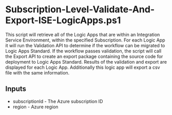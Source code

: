 # Subscription-Level-Validate-And-Export-ISE-LogicApps.ps1
This script will retrieve all of the Logic Apps that are within an Integration Service Environment, within the specified Subscription. For each Logic App it will run the Validation API to determine if the workflow can be migrated to Logic Apps Standard. If the workflow passes validation, the script will call the Export API to create an export package containing the source code for deployment to Logic Apps Standard. Results of the validation and export are displayed for each Logic App.  Additionally this logic app will export a csv file with the same information.


## Inputs
- subscriptionId - The Azure subscription ID
- region - Azure region
